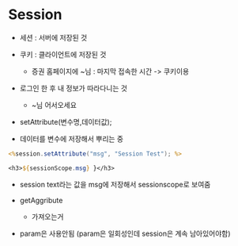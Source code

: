 # Session



* 세션 : 서버에 저장된 것
* 쿠키 : 클라이언트에 저장된 것
  * 증권 홈페이지에 ~님 : 마지막 접속한 시간 -> 쿠키이용

* 로그인 한 후 내 정보가 따라다니는 것
  * ~님 어서오세요
* setAttribute(변수명,데이터값);

* 데이터를 변수에 저장해서 뿌리는 중

````jsp
<%session.setAttribute("msg", "Session Test"); %>
````

```jsp
<h3>${sessionScope.msg} }</h3>
```

* session text라는 값을 msg에 저장해서 sessionscope로 보여줌



* getAggribute
  * 가져오는거
* param은 사용안됨 (param은 일회성인데 session은 계속 남아있어야함)

